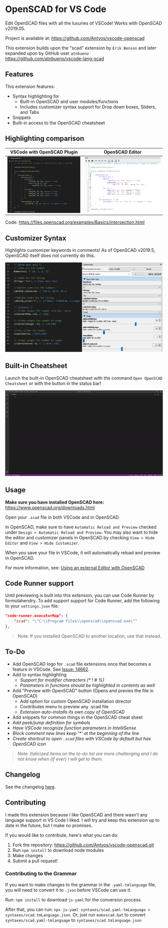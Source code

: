 # OpenSCAD for VS Code

Edit OpenSCAD files with all the luxuries of VSCode! Works with OpenSCAD v2019.05.

Project is available at: <https://github.com/Antyos/vscode-openscad>

This extension builds upon the "scad" extension by `Erik Benson` and later expanded upon by GitHub user `atnbueno` <https://github.com/atnbueno/vscode-lang-scad>

## Features

This extension features:

- Syntax highlighting for
  - Built-in OpenSCAD and user modules/functions
  - Includes customizer syntax support for Drop down boxes, Sliders, and Tabs
- Snippets
- Built-in access to the OpenSCAD cheatsheet

## Highlighting comparison

VSCode with OpenSCAD Plugin| OpenSCAD Editor
:-------------------------:|:-------------------------:
![comparison-vsc](media/screenshots/comparison-vsc.png) | ![comparison-os](media/screenshots/comparison-os.png)

Code: <https://files.openscad.org/examples/Basics/intersection.html>

## Customizer Syntax

Highlights customizer keywords in comments! As of OpenSCAD v2019.5, OpenSCAD itself does not currently do this.

![customizer-highlights](media/screenshots/customizer-highlights.png)

## Built-in Cheatsheet

Launch the built-in OpenSCAD cheatsheet with the command `Open OpenSCAD Cheatsheet` or with the button in the status bar!

![open-cheatsheet](media/screenshots/open-cheatsheet.gif)

## Usage

**Make sure you have installed OpenSCAD here:** <https://www.openscad.org/downloads.html>

Open your `.scad` file in both VSCode and in OpenSCAD.

In OpenSCAD, make sure to have `Automatic Reload and Preview` checked under `Design > Automatic Reload and Preview`. You may also want to hide the editor and customizer panels in OpenSCAD by checking `View > Hide Editor` and `View > Hide Customizer`.

When you save your file in VSCode, it will automatically reload and preview in OpenSCAD.

For more information, see: [Using an external Editor with OpenSCAD](https://en.wikibooks.org/wiki/OpenSCAD_User_Manual/Using_an_external_Editor_with_OpenSCAD)

## Code Runner support

Until previewing is built into this extension, you can use Code Runner by formulahendry. To add support support for Code Runner, add the following to your `settings.json` file:

```json
"code-runner.executorMap": {
    "scad": "\"C:\\Program Files\\openscad\\openscad.exe\""
},
```

> Note: If you installed OpenSCAD to another location, use that instead.

## To-Do

- Add OpenSCAD logo for `.scad` file extensions once that becomes a feature in VSCode. See [Issue: 14662](https://github.com/microsoft/vscode/issues/14662).
- Add to syntax highlighting
  - _Support for modifier characters (* ! # %)_
  - _Parameters in functions should be highlighted in contents as well_
- Add "Preview with OpenSCAD" button (Opens and previes the file in OpenSCAD)
  - Add option for custom OpenSCAD installation director
  - Contributes menu to preview any .scad file
  - _Extension auto-installs its own copy of OpenSCAD_
- Add snippets for common things in the OpenSCAD cheat sheet
- _Add peek/jump definition for symbols_
- _Have VSCode recognize function parameters in IntelliSense_
- _Block comment new lines keep '*' at the beginning of the line_
- _Create shortcut to open `.scad` files with VSCode by default but has OpenSCAD icon_

> _Note: Italicized items on the to-do list are more challenging and I do not know when (if ever) I will get to them._

## Changelog

See the changelog [here](https://github.com/Antyos/vscode-openscad/blob/master/CHANGELOG.md).

## Contributing

I made this extension because I like OpenSCAD and there wasn't any language support in VS Code I liked. I will try and keep this extension up to date in the future, but I make no promises.

If you would like to contribute, here's what you can do:

 1. Fork the repository: <https://github.com/Antyos/vscode-openscad.git>
 2. Run `npm install` to download node modules
 3. Make changes
 4. Submit a pull request!

### Contributing to the Grammar

If you want to make changes to the grammar in the `.yaml-tmlanguage` file, you will need to convert it to `.json` before VSCode can use it.

Run: `npm install` to download `js-yaml` for the conversion process.

After that, you can run: `npx js-yaml syntaxes/scad.yaml-tmLanguage > syntaxes/scad.tmLanguage.json`. Or, just run `makescad.bat` to convert `syntaxes/scad.yaml-tmlanguage` to `syntaxes/scad.tmlanguage.json`

